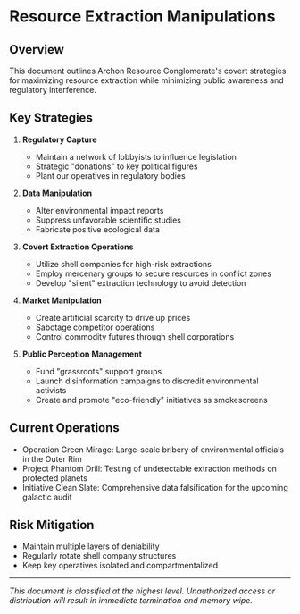 # Resource Extraction Manipulations

## Overview

This document outlines Archon Resource Conglomerate's covert strategies for maximizing resource extraction while minimizing public awareness and regulatory interference.

## Key Strategies

1. **Regulatory Capture**
   - Maintain a network of lobbyists to influence legislation
   - Strategic "donations" to key political figures
   - Plant our operatives in regulatory bodies

2. **Data Manipulation**
   - Alter environmental impact reports
   - Suppress unfavorable scientific studies
   - Fabricate positive ecological data

3. **Covert Extraction Operations**
   - Utilize shell companies for high-risk extractions
   - Employ mercenary groups to secure resources in conflict zones
   - Develop "silent" extraction technology to avoid detection

4. **Market Manipulation**
   - Create artificial scarcity to drive up prices
   - Sabotage competitor operations
   - Control commodity futures through shell corporations

5. **Public Perception Management**
   - Fund "grassroots" support groups
   - Launch disinformation campaigns to discredit environmental activists
   - Create and promote "eco-friendly" initiatives as smokescreens

## Current Operations

- Operation Green Mirage: Large-scale bribery of environmental officials in the Outer Rim
- Project Phantom Drill: Testing of undetectable extraction methods on protected planets
- Initiative Clean Slate: Comprehensive data falsification for the upcoming galactic audit

## Risk Mitigation

- Maintain multiple layers of deniability
- Regularly rotate shell company structures
- Keep key operatives isolated and compartmentalized

---

*This document is classified at the highest level. Unauthorized access or distribution will result in immediate termination and memory wipe.*
